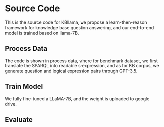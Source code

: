 # Source Code
This is the source code for KBllama, we propose a learn-then-reason framework for knowledge base question answering, and our end-to-end model is trained based on llama-7B.
## Process Data
The code is shown in process data, where for benchmark dataset, we first translate the SPARQL into readable s-expression, and as for KB corpus, we generate question and logical expression pairs through GPT-3.5.
## Train Model
We fully fine-tuned a LLaMA-7B, and the weight is uploaded to google drive.
## Evaluate
